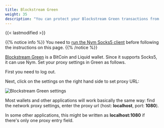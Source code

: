 ```yaml
---
title: Blockstream Green
weight: 35
description: "You can protect your Blockstream Green transactions from network eavesdroppers using the Nym mixnet. Here's how."
---
```

{{< lastmodified >}}

{{% notice info %}}
You need to [run the Nym Socks5 client](/docs/use-apps/) before following the instructions on this page.
{{% /notice %}}

[Blockstream Green](https://blockstream.com/green/) is a BitCoin and Liquid wallet. Since it supports Socks5, it can use Nym. Set your proxy settings in Green as follows.

First you need to log out.

Next, click on the settings on the right hand side to set proxy URL:

![Blockstream Green settings](/docs/images/wallet-proxy-settings/blockstream-green.gif)

Most wallets and other applications will work basically the same way: find the network proxy settings, enter the proxy url (host: **localhost**, port: **1080**).

In some other applications, this might be written as **localhost:1080** if there's only one proxy entry field.
